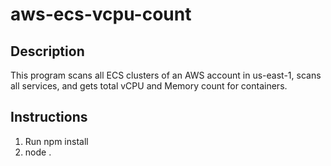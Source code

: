 # aws-ecs-vcpu-count

## Description

This program scans all ECS clusters of an AWS account in us-east-1, scans all services, and gets total vCPU and Memory count for containers.

## Instructions

1. Run npm install
2. node .
